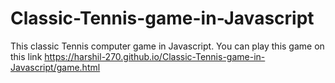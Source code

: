 # Classic-Tennis-game-in-Javascript
This classic Tennis computer game in Javascript. 
You can play this game on this link
https://harshil-270.github.io/Classic-Tennis-game-in-Javascript/game.html
